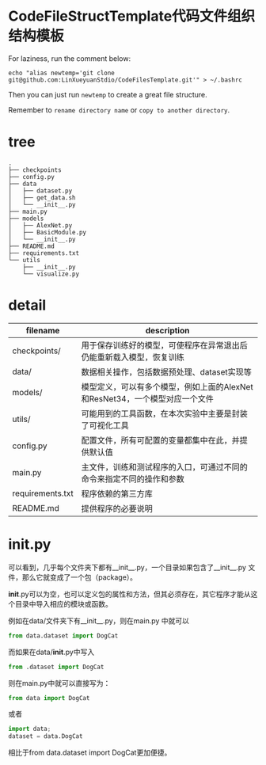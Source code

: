 # CodeFileStructTemplate代码文件组织结构模板

For laziness, run the comment below:
```shell
echo "alias newtemp='git clone git@github.com:LinXueyuanStdio/CodeFilesTemplate.git'" > ~/.bashrc
```

Then you can just run `newtemp` to create a great file structure.

Remember to `rename directory name` or `copy to another directory`.

# tree
```shell
.
├── checkpoints
├── config.py
├── data
│   ├── dataset.py
│   ├── get_data.sh
│   └── __init__.py
├── main.py
├── models
│   ├── AlexNet.py
│   ├── BasicModule.py
│   └── __init__.py
├── README.md
├── requirements.txt
└── utils
    ├── __init__.py
    └── visualize.py
```
# detail

| filename | description |
| --- | --- |
| checkpoints/ | 用于保存训练好的模型，可使程序在异常退出后仍能重新载入模型，恢复训练 |
| data/ | 数据相关操作，包括数据预处理、dataset实现等 |
| models/ | 模型定义，可以有多个模型，例如上面的AlexNet和ResNet34，一个模型对应一个文件 |
| utils/ | 可能用到的工具函数，在本次实验中主要是封装了可视化工具 |
| config.py | 配置文件，所有可配置的变量都集中在此，并提供默认值 |
| main.py | 主文件，训练和测试程序的入口，可通过不同的命令来指定不同的操作和参数 |
| requirements.txt | 程序依赖的第三方库 |
| README.md | 提供程序的必要说明 |


# __init__.py

可以看到，几乎每个文件夹下都有__init__.py，一个目录如果包含了__init__.py 文件，那么它就变成了一个包（package）。

__init__.py可以为空，也可以定义包的属性和方法，但其必须存在，其它程序才能从这个目录中导入相应的模块或函数。

例如在data/文件夹下有__init__.py，则在main.py 中就可以
```python
from data.dataset import DogCat
```
而如果在data/__init__.py中写入
```python
from .dataset import DogCat
```
则在main.py中就可以直接写为：
```python
from data import DogCat
```
或者
```python
import data;
dataset = data.DogCat
```
相比于from data.dataset import DogCat更加便捷。


